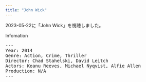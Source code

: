 ```yaml
---
title: "John Wick"
---
```

2023-05-22に「John Wick」を視聴しました。

Infomation
<pre>
---
Year: 2014
Genre: Action, Crime, Thriller
Director: Chad Stahelski, David Leitch
Actors: Keanu Reeves, Michael Nyqvist, Alfie Allen
Production: N/A
---
</pre>
